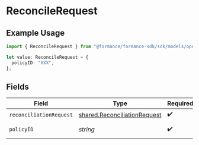 # ReconcileRequest

## Example Usage

```typescript
import { ReconcileRequest } from "@formance/formance-sdk/sdk/models/operations";

let value: ReconcileRequest = {
  policyID: "XXX",
};
```

## Fields

| Field                                                                               | Type                                                                                | Required                                                                            | Description                                                                         | Example                                                                             |
| ----------------------------------------------------------------------------------- | ----------------------------------------------------------------------------------- | ----------------------------------------------------------------------------------- | ----------------------------------------------------------------------------------- | ----------------------------------------------------------------------------------- |
| `reconciliationRequest`                                                             | [shared.ReconciliationRequest](../../../sdk/models/shared/reconciliationrequest.md) | :heavy_check_mark:                                                                  | N/A                                                                                 |                                                                                     |
| `policyID`                                                                          | *string*                                                                            | :heavy_check_mark:                                                                  | The policy ID.                                                                      | XXX                                                                                 |